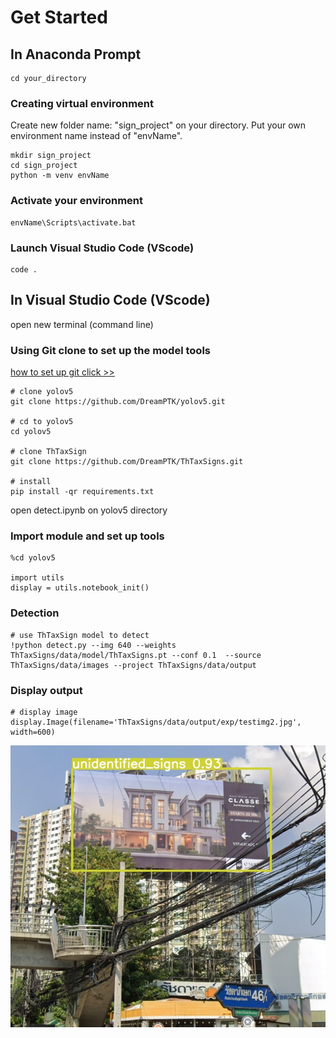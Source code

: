 # Get Started

<!-- ## Godream (Geo-dream)
Godream (Geo-dream) is a library that contain geospatial tools for RS&GIS analyze or geospatial analyze in python language. This appears to be a Python library specifically developed to assist in the analysis of geospatial data, with a focus on remote sensing and GIS applications. Such a library would likely provide functions and tools to manipulate, process, and visualize geospatial data, making it easier for users to perform complex analyses in these domains [pypi.org](https://pypi.org/project/Godream/).

[(How to create new environment)](https://conda.io/projects/conda/en/latest/user-guide/tasks/manage-environments.html#creating-an-environment-with-commands) -->

## In Anaconda Prompt

    cd your_directory

### Creating virtual environment
Create new folder name: "sign_project" on your directory. Put your own environment name instead of "envName".

    mkdir sign_project
    cd sign_project
    python -m venv envName

### Activate your environment 

    envName\Scripts\activate.bat


<!-- ### Installation

    pip install ThTaxSigns -->


### Launch Visual Studio Code (VScode)

    code .

## In Visual Studio Code (VScode)

open new terminal (command line)

### Using Git clone to set up the model tools
[how to set up git click >>](https://stackpython.medium.com/%E0%B8%97%E0%B8%B3%E0%B8%84%E0%B8%A7%E0%B8%B2%E0%B8%A1%E0%B8%A3%E0%B8%B9%E0%B9%89%E0%B8%88%E0%B8%B1%E0%B8%81-git-github-%E0%B8%9E%E0%B8%A3%E0%B9%89%E0%B8%AD%E0%B8%A1%E0%B8%81%E0%B8%B2%E0%B8%A3%E0%B9%83%E0%B8%8A%E0%B9%89%E0%B8%87%E0%B8%B2%E0%B8%99%E0%B8%A3%E0%B9%88%E0%B8%A7%E0%B8%A1%E0%B8%81%E0%B8%B1%E0%B8%9A-vs-code-%E0%B9%80%E0%B8%9A%E0%B8%B7%E0%B9%89%E0%B8%AD%E0%B8%87%E0%B8%95%E0%B9%89%E0%B8%99-f848f41a39e9)

```
# clone yolov5
git clone https://github.com/DreamPTK/yolov5.git

# cd to yolov5
cd yolov5

# clone ThTaxSign
git clone https://github.com/DreamPTK/ThTaxSigns.git

# install
pip install -qr requirements.txt  

```

open detect.ipynb on yolov5 directory

### Import module and set up tools

```
%cd yolov5

import utils
display = utils.notebook_init()

```

### Detection

```
# use ThTaxSign model to detect 
!python detect.py --img 640 --weights ThTaxSigns/data/model/ThTaxSigns.pt --conf 0.1  --source ThTaxSigns/data/images --project ThTaxSigns/data/output

```

### Display output

```
# display image
display.Image(filename='ThTaxSigns/data/output/exp/testimg2.jpg', width=600)

```

![123](img/testimg2.jpg)

<!-- ### Import libraries

```python
import Godream
from Godream.plotimg import show_map 
```

### Create an intercative map

```python
show_map()
``` -->


